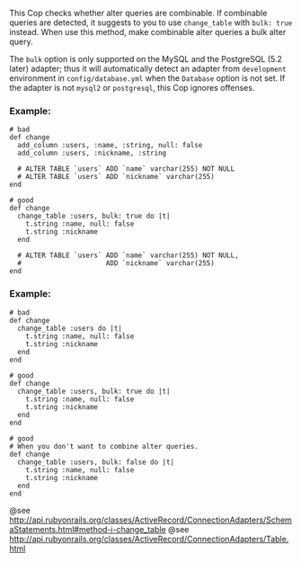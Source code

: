 This Cop checks whether alter queries are combinable.
If combinable queries are detected, it suggests to you
to use `change_table` with `bulk: true` instead.
When use this method, make combinable alter queries
a bulk alter query.

The `bulk` option is only supported on the MySQL and
the PostgreSQL (5.2 later) adapter; thus it will
automatically detect an adapter from `development` environment
in `config/database.yml` when the `Database` option is not set.
If the adapter is not `mysql2` or `postgresql`,
this Cop ignores offenses.

### Example:
    # bad
    def change
      add_column :users, :name, :string, null: false
      add_column :users, :nickname, :string

      # ALTER TABLE `users` ADD `name` varchar(255) NOT NULL
      # ALTER TABLE `users` ADD `nickname` varchar(255)
    end

    # good
    def change
      change_table :users, bulk: true do |t|
        t.string :name, null: false
        t.string :nickname
      end

      # ALTER TABLE `users` ADD `name` varchar(255) NOT NULL,
      #                     ADD `nickname` varchar(255)
    end

### Example:
    # bad
    def change
      change_table :users do |t|
        t.string :name, null: false
        t.string :nickname
      end
    end

    # good
    def change
      change_table :users, bulk: true do |t|
        t.string :name, null: false
        t.string :nickname
      end
    end

    # good
    # When you don't want to combine alter queries.
    def change
      change_table :users, bulk: false do |t|
        t.string :name, null: false
        t.string :nickname
      end
    end

@see http://api.rubyonrails.org/classes/ActiveRecord/ConnectionAdapters/SchemaStatements.html#method-i-change_table
@see http://api.rubyonrails.org/classes/ActiveRecord/ConnectionAdapters/Table.html